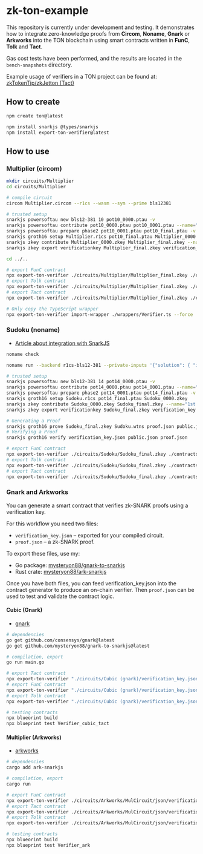 # zk-ton-example

This repository is currently under development and testing.
It demonstrates how to integrate zero-knowledge proofs from **Circom**, **Noname**, **Gnark** or **Arkworks** into the TON blockchain using smart contracts written in **FunC**, **Tolk** and **Tact**.

Gas cost tests have been performed, and the results are located in the `bench-snapshots` directory.

Example usage of verifiers in a TON project can be found at: [zkTokenTip/zkJetton (Tact)](https://github.com/zkTokenTip/zkJetton)

## How to create

```sh
npm create ton@latest

npm install snarkjs @types/snarkjs
npm install export-ton-verifier@latest
```

## How to use

### Multiplier (circom)

```sh
mkdir circuits/Multiplier
cd circuits/Multiplier

# compile circuit
circom Multiplier.circom --r1cs --wasm --sym --prime bls12381

# trusted setup
snarkjs powersoftau new bls12-381 10 pot10_0000.ptau -v
snarkjs powersoftau contribute pot10_0000.ptau pot10_0001.ptau --name="First contribution" -v -e="some random text"
snarkjs powersoftau prepare phase2 pot10_0001.ptau pot10_final.ptau -v
snarkjs groth16 setup Multiplier.r1cs pot10_final.ptau Multiplier_0000.zkey
snarkjs zkey contribute Multiplier_0000.zkey Multiplier_final.zkey --name="1st Contributor Name" -v -e="some random text"
snarkjs zkey export verificationkey Multiplier_final.zkey verification_key.json

cd ../..

# export FunC contract
npx export-ton-verifier ./circuits/Multiplier/Multiplier_final.zkey ./contracts/verifier_multiplier.fc
# export Tolk contract
npx export-ton-verifier ./circuits/Multiplier/Multiplier_final.zkey ./contracts/verifier_multiplier.tolk --tolk
# export Tact contract
npx export-ton-verifier ./circuits/Multiplier/Multiplier_final.zkey ./contracts/verifier_multiplier.tact --tact

# Only copy the TypeScript wrapper
npx export-ton-verifier import-wrapper ./wrappers/Verifier.ts --force
```

### Sudoku (noname)

- [Article about integration with SnarkJS](https://blog.zksecurity.xyz/posts/noname-r1cs/)

```sh
noname check

noname run --backend r1cs-bls12-381 --private-inputs '{"solution": { "inner": ["9", "5", "3", "6", "2", "1", "7", "8", "4", "1", "4", "8", "7", "5", "9", "2", "6", "3", "2", "7", "6", "8", "3", "4", "9", "5", "1", "3", "6", "9", "2", "7", "5", "4", "1", "8", "4", "8", "5", "9", "1", "6", "3", "7", "2", "7", "1", "2", "3", "4", "8", "6", "9", "5", "6", "3", "7", "1", "8", "2", "5", "4", "9", "5", "2", "1", "4", "9", "7", "8", "3", "6", "8", "9", "4", "5", "6", "3", "1", "2", "7"] }}' --public-inputs '{"grid": { "inner": ["0", "5", "3", "6", "2", "1", "7", "8", "4", "0", "4", "8", "7", "5", "9", "2", "6", "3", "2", "7", "6", "8", "3", "4", "9", "5", "1", "3", "6", "9", "2", "7", "0", "4", "1", "8", "4", "8", "5", "9", "1", "6", "3", "7", "2", "0", "1", "2", "3", "4", "8", "6", "9", "5", "6", "3", "0", "1", "8", "2", "5", "4", "9", "5", "2", "1", "4", "9", "0", "8", "3", "6", "8", "9", "4", "5", "6", "3", "1", "2", "7"] }}'

# trusted setup
snarkjs powersoftau new bls12-381 14 pot14_0000.ptau -v
snarkjs powersoftau contribute pot14_0000.ptau pot14_0001.ptau --name="First contribution" -v -e="some random text"
snarkjs powersoftau prepare phase2 pot14_0001.ptau pot14_final.ptau -v
snarkjs groth16 setup Sudoku.r1cs pot14_final.ptau Sudoku_0000.zkey
snarkjs zkey contribute Sudoku_0000.zkey Sudoku_final.zkey --name="1st Contributor Name" -v -e="some random text"
snarkjs zkey export verificationkey Sudoku_final.zkey verification_key.json

# Generating a Proof
snarkjs groth16 prove Sudoku_final.zkey Sudoku.wtns proof.json public.json
# Verifying a Proof
snarkjs groth16 verify verification_key.json public.json proof.json

# export FunC contract
npx export-ton-verifier ./circuits/Sudoku/Sudoku_final.zkey ./contracts/verifier_sudoku.fc
# export Tolk contract
npx export-ton-verifier ./circuits/Sudoku/Sudoku_final.zkey ./contracts/verifier_sudoku.tolk --tolk
# export Tact contract
npx export-ton-verifier ./circuits/Sudoku/Sudoku_final.zkey ./contracts/verifier_sudoku.tact --tact
```

### Gnark and Arkworks

You can generate a smart contract that verifies zk-SNARK proofs using a verification key.

For this workflow you need two files:

- `verification_key.json` – exported for your compiled circuit.
- `proof.json` – a zk-SNARK proof.

To export these files, use my:

- Go package: [mysteryon88/gnark-to-snarkjs](https://github.com/mysteryon88/gnark-to-snarkjs)
- Rust crate: [mysteryon88/ark-snarkjs](https://github.com/mysteryon88/ark-snarkjs)

Once you have both files, you can feed verification_key.json into the contract generator to produce an on-chain verifier.
Then `proof.json` can be used to test and validate the contract logic.

#### Cubic (Gnark)

- [gnark](https://github.com/Consensys/gnark)

```sh
# dependencies
go get github.com/consensys/gnark@latest
go get github.com/mysteryon88/gnark-to-snarkjs@latest

# compilation, export
go run main.go

# export Tact contract
npx export-ton-verifier "./circuits/Cubic (gnark)/verification_key.json" ./contracts/verifier_cubic.tact --tact
# export FunC contract
npx export-ton-verifier "./circuits/Cubic (gnark)/verification_key.json" ./contracts/verifier_cubic.fc
# export Tolk contract
npx export-ton-verifier "./circuits/Cubic (gnark)/verification_key.json" ./contracts/verifier_cubic.tolk --tolk

# testing contracts
npx blueorint build
npx blueprint test Verifier_cubic_tact
```

#### Multiplier (Arkworks)

- [arkworks](https://arkworks.rs/)

```sh
# dependencies
cargo add ark-snarkjs

# compilation, export
cargo run

# export FunC contract
npx export-ton-verifier ./circuits/Arkworks/MulCircuit/json/verification_key.json ./contracts/verifier_ark.fc
# export Tact contract
npx export-ton-verifier ./circuits/Arkworks/MulCircuit/json/verification_key.json ./contracts/verifier_ark.tact --tact
# export Tolk contract
npx export-ton-verifier ./circuits/Arkworks/MulCircuit/json/verification_key.json ./contracts/verifier_ark.tolk --tolk

# testing contracts
npx blueorint build
npx blueprint test Verifier_ark
```
